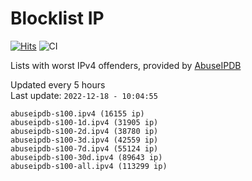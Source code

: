 # Blocklist IP

[![Hits](https://hits.seeyoufarm.com/api/count/incr/badge.svg?url=https%3A%2F%2Fgithub.com%2Fborestad%2Fblocklist-ip%2F&count_bg=%2379C83D&title_bg=%23555555&icon=&icon_color=%23E7E7E7&title=hits&edge_flat=false)](https://hits.seeyoufarm.com)  ![CI](https://img.shields.io/github/workflow/status/borestad/blocklist-ip/CI?style=flat-square)

Lists with worst IPv4 offenders, provided by [AbuseIPDB](https://www.abuseipdb.com/)

<!-- FOOTER-PLACEHOLDER -->
Updated every 5 hours<br>
Last update: `2022-12-18 - 10:04:55`
```
abuseipdb-s100.ipv4 (16155 ip)
abuseipdb-s100-1d.ipv4 (31905 ip)
abuseipdb-s100-2d.ipv4 (38780 ip)
abuseipdb-s100-3d.ipv4 (42559 ip)
abuseipdb-s100-7d.ipv4 (55124 ip)
abuseipdb-s100-30d.ipv4 (89643 ip)
abuseipdb-s100-all.ipv4 (113299 ip)
```
